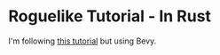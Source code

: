 # Roguelike Tutorial - In Rust

I'm following [this tutorial](https://bfnightly.bracketproductions.com/chapter_0.html) but using Bevy.